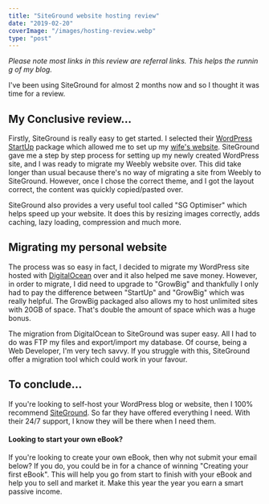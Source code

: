 ```yaml
---
title: "SiteGround website hosting review"
date: "2019-02-20"
coverImage: "/images/hosting-review.webp"
type: "post"
---
```


_Please note most links in this review are referral links. This helps the running of my blog._

I've been using SiteGround for almost 2 months now and so I thought it was time for a review.

## My Conclusive review...

Firstly, SiteGround is really easy to get started. I selected their [WordPress StartUp](https://www.siteground.com/go/michaelbrookswp) package which allowed me to set up my [wife's website](https://brookspetsitters.com). SiteGround gave me a step by step process for setting up my newly created WordPress site, and I was ready to migrate my Weebly website over. This did take longer than usual because there's no way of migrating a site from Weebly to SiteGround. However, once I chose the correct theme, and I got the layout correct, the content was quickly copied/pasted over.

SiteGround also provides a very useful tool called "SG Optimiser" which helps speed up your website. It does this by resizing images correctly, adds caching, lazy loading, compression and much more.

## Migrating my personal website

The process was so easy in fact, I decided to migrate my WordPress site hosted with [DigitalOcean](https://m.do.co/c/d5aca73b366f) over and it also helped me save money. However, in order to migrate, I did need to upgrade to "GrowBig" and thankfully I only had to pay the difference between "StartUp" and "GrowBig" which was really helpful. The GrowBig packaged also allows my to host unlimited sites with 20GB of space. That's double the amount of space which was a huge bonus.

The migration from DigitalOcean to SiteGround was super easy. All I had to do was FTP my files and export/import my database. Of course, being a Web Developer, I'm very tech savvy. If you struggle with this, SiteGround offer a migration tool which could work in your favour.

## To conclude...

If you're looking to self-host your WordPress blog or website, then I 100% recommend [SiteGround](https://www.siteground.com/go/michaelbrookswp). So far they have offered everything I need. With their 24/7 support, I know they will be there when I need them.

#### Looking to start your own eBook?

If you're looking to create your own eBook, then why not submit your email below? If you do, you could be in for a chance of winning "Creating your first eBook". This will help you go from start to finish with your eBook and help you to sell and market it. Make this year the year you earn a smart passive income.
